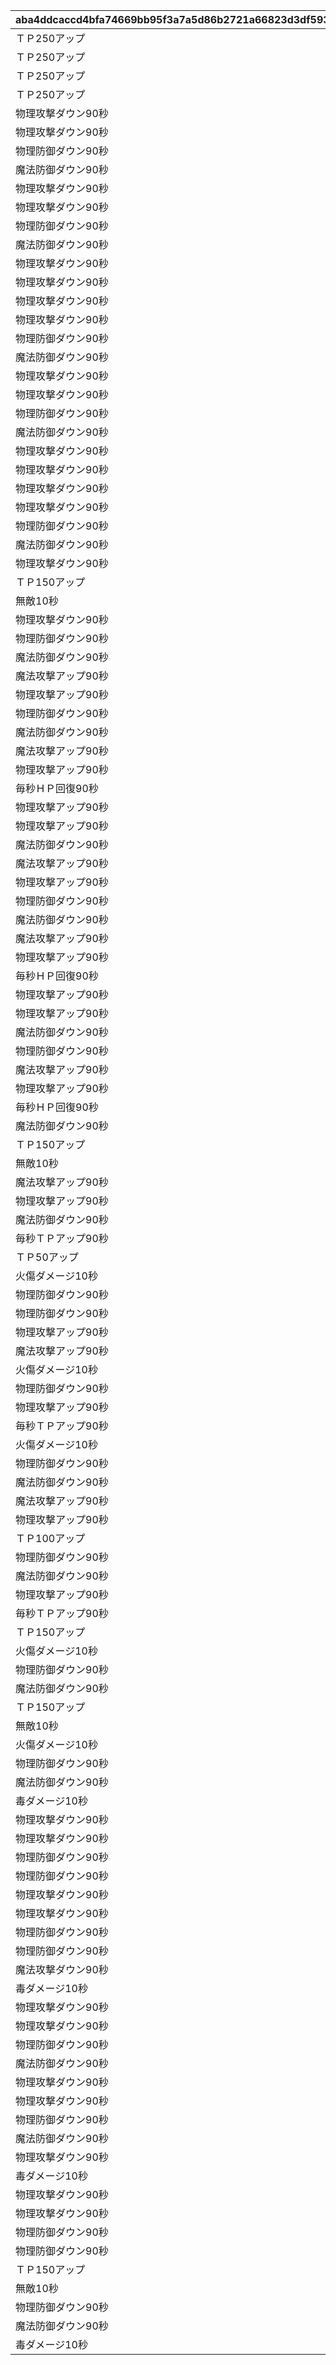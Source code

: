 |aba4ddcaccd4bfa74669bb95f3a7a5d86b2721a66823d3df59366ab4ebd34680|644c6dc4f7597ed1c5dc9a687d64aefebce3ed0b8b2c78947b88268196d4a59e|769feaf10a2416a740bfb3e41835f73e988a8ce76cce85bc137769e84c9c9205|a7b4ea8492588c38ea9c3550f67f4fe2910cd4e099830752e1670135b5b4e625|f9af8e3465e4f3335e3dacc78d196939c522f00da5eb42a8b33551b63e04629d|7fa0c0d1ee737ee2d40ff9c7dea955d30daa32a9b1fc4aaf21a36873dd31600d|21da92cc2afe1d95606ca2d174614c207759b69429b1851d9bf746ea54c688e5|3df51f6a20c19138eb5168fdfa0462ba303e88e892f92f6a7ca98599f9d58177|
| --- | --- | --- | --- | --- | --- | --- | --- |
|ＴＰ250アップ|1005|0|0|1005|バトル開始時、味方のＴＰが250アップ|1005|2|
|ＴＰ250アップ|1006|0|0|1006|バトル開始時、味方のＴＰが250アップ|1006|2|
|ＴＰ250アップ|1007|0|0|1007|バトル開始時、味方のＴＰが250アップ|1007|2|
|ＴＰ250アップ|1008|0|0|1008|バトル開始時、味方のＴＰが250アップ|1008|2|
|物理攻撃ダウン90秒|1005|27160000000000|36000|100501|バトル開始から90秒間、敵の物理攻撃力がダウン|100501|1|
|物理攻撃ダウン90秒|1005|26040000000000|36000|100502|バトル開始から90秒間、敵の物理攻撃力がダウン|100502|1|
|物理防御ダウン90秒|1005|25200000000000|36000|100503|バトル開始から90秒間、敵の物理防御力がダウン|100503|1|
|魔法防御ダウン90秒|1005|24360000000000|36000|100504|バトル開始から90秒間、敵の魔法防御力がダウン|100504|1|
|物理攻撃ダウン90秒|1005|23520000000000|36000|100505|バトル開始から90秒間、敵の物理攻撃力がダウン|100505|1|
|物理攻撃ダウン90秒|1005|22400000000000|36000|100506|バトル開始から90秒間、敵の物理攻撃力がダウン|100506|1|
|物理防御ダウン90秒|1005|21560000000000|36000|100507|バトル開始から90秒間、敵の物理防御力がダウン|100507|1|
|魔法防御ダウン90秒|1005|20720000000000|36000|100508|バトル開始から90秒間、敵の魔法防御力がダウン|100508|1|
|物理攻撃ダウン90秒|1005|19600000000000|36000|100509|バトル開始から90秒間、敵の物理攻撃力がダウン|100509|1|
|物理攻撃ダウン90秒|1005|18760000000000|36000|100510|バトル開始から90秒間、敵の物理攻撃力がダウン|100510|1|
|物理攻撃ダウン90秒|1005|17920000000000|36000|100511|バトル開始から90秒間、敵の物理攻撃力がダウン|100511|1|
|物理攻撃ダウン90秒|1005|16800000000000|36000|100512|バトル開始から90秒間、敵の物理攻撃力がダウン|100512|1|
|物理防御ダウン90秒|1005|15960000000000|36000|100513|バトル開始から90秒間、敵の物理防御力がダウン|100513|1|
|魔法防御ダウン90秒|1005|15120000000000|36000|100514|バトル開始から90秒間、敵の魔法防御力がダウン|100514|1|
|物理攻撃ダウン90秒|1005|14280000000000|36000|100515|バトル開始から90秒間、敵の物理攻撃力がダウン|100515|1|
|物理攻撃ダウン90秒|1005|13160000000000|36000|100516|バトル開始から90秒間、敵の物理攻撃力がダウン|100516|1|
|物理防御ダウン90秒|1005|12320000000000|36000|100517|バトル開始から90秒間、敵の物理防御力がダウン|100517|1|
|魔法防御ダウン90秒|1005|11480000000000|36000|100518|バトル開始から90秒間、敵の魔法防御力がダウン|100518|1|
|物理攻撃ダウン90秒|1005|10360000000000|36000|100519|バトル開始から90秒間、敵の物理攻撃力がダウン|100519|1|
|物理攻撃ダウン90秒|1005|9520000000000|36000|100520|バトル開始から90秒間、敵の物理攻撃力がダウン|100520|1|
|物理攻撃ダウン90秒|1005|8680000000000|36000|100521|バトル開始から90秒間、敵の物理攻撃力がダウン|100521|1|
|物理攻撃ダウン90秒|1005|7560000000000|36000|100522|バトル開始から90秒間、敵の物理攻撃力がダウン|100522|1|
|物理防御ダウン90秒|1005|6720000000000|36000|100523|バトル開始から90秒間、敵の物理防御力がダウン|100523|1|
|魔法防御ダウン90秒|1005|5880000000000|36000|100524|バトル開始から90秒間、敵の魔法防御力がダウン|100524|1|
|物理攻撃ダウン90秒|1005|5040000000000|36000|100525|バトル開始から90秒間、敵の物理攻撃力がダウン|100525|1|
|ＴＰ150アップ|1005|3920000000000|36000|100526|バトル開始時、味方のＴＰが150アップ|100526|1|
|無敵10秒|1005|3080000000000|36000|100527|バトル開始から10秒間、味方が無敵状態になる|100527|1|
|物理攻撃ダウン90秒|1005|2240000000000|36000|100528|バトル開始から90秒間、敵の物理攻撃力がダウン|100528|1|
|物理防御ダウン90秒|1005|1120000000000|36000|100529|バトル開始から90秒間、敵の物理防御力がダウン|100529|1|
|魔法防御ダウン90秒|1005|280000000000|36000|100530|バトル開始から90秒間、敵の魔法防御力がダウン|100530|1|
|魔法攻撃アップ90秒|1006|43650000000000|36000|100601|バトル開始から90秒間、味方の魔法攻撃力がアップ|100601|1|
|物理攻撃アップ90秒|1006|41850000000000|36000|100602|バトル開始から90秒間、味方の物理攻撃力がアップ|100602|1|
|物理防御ダウン90秒|1006|40500000000000|36000|100603|バトル開始から90秒間、敵の物理防御力がダウン|100603|1|
|魔法防御ダウン90秒|1006|39150000000000|36000|100604|バトル開始から90秒間、敵の魔法防御力がダウン|100604|1|
|魔法攻撃アップ90秒|1006|37800000000000|36000|100605|バトル開始から90秒間、味方の魔法攻撃力がアップ|100605|1|
|物理攻撃アップ90秒|1006|36000000000000|36000|100606|バトル開始から90秒間、味方の物理攻撃力がアップ|100606|1|
|毎秒ＨＰ回復90秒|1006|34650000000000|36000|100607|バトル開始から90秒間、味方のＨＰが毎秒回復|100607|1|
|物理攻撃アップ90秒|1006|33300000000000|36000|100608|バトル開始から90秒間、味方の物理攻撃力がアップ|100608|1|
|物理攻撃アップ90秒|1006|31500000000000|36000|100609|バトル開始から90秒間、味方の物理攻撃力がアップ|100609|1|
|魔法防御ダウン90秒|1006|30150000000000|36000|100610|バトル開始から90秒間、敵の魔法防御力がダウン|100610|1|
|魔法攻撃アップ90秒|1006|28800000000000|36000|100611|バトル開始から90秒間、味方の魔法攻撃力がアップ|100611|1|
|物理攻撃アップ90秒|1006|27000000000000|36000|100612|バトル開始から90秒間、味方の物理攻撃力がアップ|100612|1|
|物理防御ダウン90秒|1006|25650000000000|36000|100613|バトル開始から90秒間、敵の物理防御力がダウン|100613|1|
|魔法防御ダウン90秒|1006|24300000000000|36000|100614|バトル開始から90秒間、敵の魔法防御力がダウン|100614|1|
|魔法攻撃アップ90秒|1006|22950000000000|36000|100615|バトル開始から90秒間、味方の魔法攻撃力がアップ|100615|1|
|物理攻撃アップ90秒|1006|21150000000000|36000|100616|バトル開始から90秒間、味方の物理攻撃力がアップ|100616|1|
|毎秒ＨＰ回復90秒|1006|19800000000000|36000|100617|バトル開始から90秒間、味方のＨＰが毎秒回復|100617|1|
|物理攻撃アップ90秒|1006|18450000000000|36000|100618|バトル開始から90秒間、味方の物理攻撃力がアップ|100618|1|
|物理攻撃アップ90秒|1006|16650000000000|36000|100619|バトル開始から90秒間、味方の物理攻撃力がアップ|100619|1|
|魔法防御ダウン90秒|1006|15300000000000|36000|100620|バトル開始から90秒間、敵の魔法防御力がダウン|100620|1|
|物理防御ダウン90秒|1006|13950000000000|36000|100621|バトル開始から90秒間、敵の物理防御力がダウン|100621|1|
|魔法攻撃アップ90秒|1006|12150000000000|36000|100622|バトル開始から90秒間、味方の魔法攻撃力がアップ|100622|1|
|物理攻撃アップ90秒|1006|10800000000000|36000|100623|バトル開始から90秒間、味方の物理攻撃力がアップ|100623|1|
|毎秒ＨＰ回復90秒|1006|9450000000000|36000|100624|バトル開始から90秒間、味方のＨＰが毎秒回復|100624|1|
|魔法防御ダウン90秒|1006|8100000000000|36000|100625|バトル開始から90秒間、敵の魔法防御力がダウン|100625|1|
|ＴＰ150アップ|1006|6300000000000|36000|100626|バトル開始時、味方のＴＰが150アップ|100626|1|
|無敵10秒|1006|4950000000000|36000|100627|バトル開始から10秒間、味方が無敵状態になる|100627|1|
|魔法攻撃アップ90秒|1006|3600000000000|36000|100628|バトル開始から90秒間、味方の魔法攻撃力がアップ|100628|1|
|物理攻撃アップ90秒|1006|1800000000000|36000|100629|バトル開始から90秒間、味方の物理攻撃力がアップ|100629|1|
|魔法防御ダウン90秒|1006|450000000000|36000|100630|バトル開始から90秒間、敵の魔法防御力がダウン|100630|1|
|毎秒ＴＰアップ90秒|1007|27160000000000|36000|100701|バトル開始から90秒間、味方のＴＰが毎秒アップ|100701|1|
|ＴＰ50アップ|1007|26040000000000|36000|100702|バトル開始時、味方のＴＰが50アップ|100702|1|
|火傷ダメージ10秒|1007|25200000000000|36000|100703|バトル開始から10秒間、敵が火傷状態になる|100703|1|
|物理防御ダウン90秒|1007|24360000000000|36000|100704|バトル開始から90秒間、敵の物理防御力がダウン|100704|1|
|物理防御ダウン90秒|1007|23520000000000|36000|100705|バトル開始から90秒間、敵の物理防御力がダウン|100705|1|
|物理攻撃アップ90秒|1007|22400000000000|36000|100706|バトル開始から90秒間、味方の物理攻撃力がアップ|100706|1|
|魔法攻撃アップ90秒|1007|21560000000000|36000|100707|バトル開始から90秒間、味方の魔法攻撃力がアップ|100707|1|
|火傷ダメージ10秒|1007|20720000000000|36000|100708|バトル開始から10秒間、敵が火傷状態になる|100708|1|
|物理防御ダウン90秒|1007|19600000000000|36000|100709|バトル開始から90秒間、敵の物理防御力がダウン|100709|1|
|物理攻撃アップ90秒|1007|18760000000000|36000|100710|バトル開始から90秒間、味方の物理攻撃力がアップ|100710|1|
|毎秒ＴＰアップ90秒|1007|17920000000000|36000|100711|バトル開始から90秒間、味方のＴＰが毎秒アップ|100711|1|
|火傷ダメージ10秒|1007|16800000000000|36000|100712|バトル開始から10秒間、敵が火傷状態になる|100712|1|
|物理防御ダウン90秒|1007|15960000000000|36000|100713|バトル開始から90秒間、敵の物理防御力がダウン|100713|1|
|魔法防御ダウン90秒|1007|15120000000000|36000|100714|バトル開始から90秒間、敵の魔法防御力がダウン|100714|1|
|魔法攻撃アップ90秒|1007|14280000000000|36000|100715|バトル開始から90秒間、味方の魔法攻撃力がアップ|100715|1|
|物理攻撃アップ90秒|1007|13160000000000|36000|100716|バトル開始から90秒間、味方の物理攻撃力がアップ|100716|1|
|ＴＰ100アップ|1007|12320000000000|36000|100717|バトル開始時、味方のＴＰが100アップ|100717|1|
|物理防御ダウン90秒|1007|11480000000000|36000|100718|バトル開始から90秒間、敵の物理防御力がダウン|100718|1|
|魔法防御ダウン90秒|1007|10360000000000|36000|100719|バトル開始から90秒間、敵の魔法防御力がダウン|100719|1|
|物理攻撃アップ90秒|1007|9520000000000|36000|100720|バトル開始から90秒間、味方の物理攻撃力がアップ|100720|1|
|毎秒ＴＰアップ90秒|1007|8680000000000|36000|100721|バトル開始から90秒間、味方のＴＰが毎秒アップ|100721|1|
|ＴＰ150アップ|1007|7560000000000|36000|100722|バトル開始時、味方のＴＰが150アップ|100722|1|
|火傷ダメージ10秒|1007|6720000000000|36000|100723|バトル開始から10秒間、敵が火傷状態になる|100723|1|
|物理防御ダウン90秒|1007|5880000000000|36000|100724|バトル開始から90秒間、敵の物理防御力がダウン|100724|1|
|魔法防御ダウン90秒|1007|5040000000000|36000|100725|バトル開始から90秒間、敵の魔法防御力がダウン|100725|1|
|ＴＰ150アップ|1007|3920000000000|36000|100726|バトル開始時、味方のＴＰが150アップ|100726|1|
|無敵10秒|1007|3080000000000|36000|100727|バトル開始から10秒間、味方が無敵状態になる|100727|1|
|火傷ダメージ10秒|1007|2240000000000|36000|100728|バトル開始から10秒間、敵が火傷状態になる|100728|1|
|物理防御ダウン90秒|1007|1120000000000|36000|100729|バトル開始から90秒間、敵の物理防御力がダウン|100729|1|
|魔法防御ダウン90秒|1007|280000000000|36000|100730|バトル開始から90秒間、敵の魔法防御力がダウン|100730|1|
|毒ダメージ10秒|1008|43650000000000|36000|100801|バトル開始から10秒間、敵が毒状態になる|100801|1|
|物理攻撃ダウン90秒|1008|41850000000000|36000|100802|バトル開始から90秒間、敵の物理攻撃力がダウン|100802|1|
|物理攻撃ダウン90秒|1008|40500000000000|36000|100803|バトル開始から90秒間、敵の物理攻撃力がダウン|100803|1|
|物理防御ダウン90秒|1008|39150000000000|36000|100804|バトル開始から90秒間、敵の物理防御力がダウン|100804|1|
|物理防御ダウン90秒|1008|37800000000000|36000|100805|バトル開始から90秒間、敵の物理防御力がダウン|100805|1|
|物理攻撃ダウン90秒|1008|36000000000000|36000|100806|バトル開始から90秒間、敵の物理攻撃力がダウン|100806|1|
|物理攻撃ダウン90秒|1008|34650000000000|36000|100807|バトル開始から90秒間、敵の物理攻撃力がダウン|100807|1|
|物理防御ダウン90秒|1008|33300000000000|36000|100808|バトル開始から90秒間、敵の物理防御力がダウン|100808|1|
|物理防御ダウン90秒|1008|31500000000000|36000|100809|バトル開始から90秒間、敵の物理防御力がダウン|100809|1|
|魔法攻撃ダウン90秒|1008|30150000000000|36000|100810|バトル開始から90秒間、敵の魔法攻撃力がダウン|100810|1|
|毒ダメージ10秒|1008|28800000000000|36000|100811|バトル開始から10秒間、敵が毒状態になる|100811|1|
|物理攻撃ダウン90秒|1008|27000000000000|36000|100812|バトル開始から90秒間、敵の物理攻撃力がダウン|100812|1|
|物理攻撃ダウン90秒|1008|25650000000000|36000|100813|バトル開始から90秒間、敵の物理攻撃力がダウン|100813|1|
|物理防御ダウン90秒|1008|24300000000000|36000|100814|バトル開始から90秒間、敵の物理防御力がダウン|100814|1|
|魔法防御ダウン90秒|1008|22950000000000|36000|100815|バトル開始から90秒間、敵の魔法防御力がダウン|100815|1|
|物理攻撃ダウン90秒|1008|21150000000000|36000|100816|バトル開始から90秒間、敵の物理攻撃力がダウン|100816|1|
|物理攻撃ダウン90秒|1008|19800000000000|36000|100817|バトル開始から90秒間、敵の物理攻撃力がダウン|100817|1|
|物理防御ダウン90秒|1008|18450000000000|36000|100818|バトル開始から90秒間、敵の物理防御力がダウン|100818|1|
|魔法防御ダウン90秒|1008|16650000000000|36000|100819|バトル開始から90秒間、敵の魔法防御力がダウン|100819|1|
|物理攻撃ダウン90秒|1008|15300000000000|36000|100820|バトル開始から90秒間、敵の物理攻撃力がダウン|100820|1|
|毒ダメージ10秒|1008|13950000000000|36000|100821|バトル開始から10秒間、敵が毒状態になる|100821|1|
|物理攻撃ダウン90秒|1008|12150000000000|36000|100822|バトル開始から90秒間、敵の物理攻撃力がダウン|100822|1|
|物理攻撃ダウン90秒|1008|10800000000000|36000|100823|バトル開始から90秒間、敵の物理攻撃力がダウン|100823|1|
|物理防御ダウン90秒|1008|9450000000000|36000|100824|バトル開始から90秒間、敵の物理防御力がダウン|100824|1|
|物理防御ダウン90秒|1008|8100000000000|36000|100825|バトル開始から90秒間、敵の物理防御力がダウン|100825|1|
|ＴＰ150アップ|1008|6300000000000|36000|100826|バトル開始時、味方のＴＰが150アップ|100826|1|
|無敵10秒|1008|4950000000000|36000|100827|バトル開始から10秒間、味方が無敵状態になる|100827|1|
|物理防御ダウン90秒|1008|3600000000000|36000|100828|バトル開始から90秒間、敵の物理防御力がダウン|100828|1|
|魔法防御ダウン90秒|1008|1800000000000|36000|100829|バトル開始から90秒間、敵の魔法防御力がダウン|100829|1|
|毒ダメージ10秒|1008|450000000000|36000|100830|バトル開始から10秒間、敵が毒状態になる|100830|1|